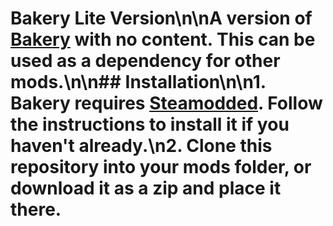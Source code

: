 # Bakery Lite Version\n\nA version of [Bakery](https://github.com/BakersDozenBagels/BalatroBakery) with no content. This can be used as a dependency for other mods.\n\n## Installation\n\n1. Bakery requires [Steamodded](https://github.com/Steamodded/smods). Follow the instructions to install it if you haven't already.\n2. Clone this repository into your mods folder, or download it as a zip and place it there.